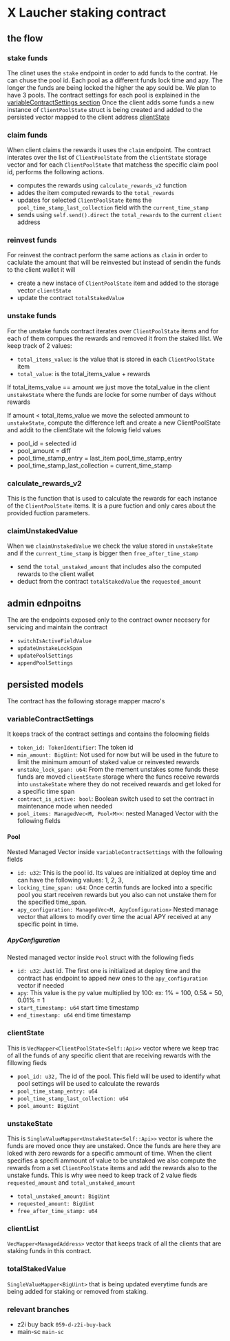# X Laucher staking contract

## the flow

### stake funds

The clinet uses the `stake` endpoint in order to add funds to the contrat. He can chuse the pool id. Each pool as a
different funds lock time and apy. The longer the funds are being locked the higher the apy sould be. We plan to have 3
pools.
The contract settings for each pool is explained in the [variableContractSettings section](#variableContractSettings)
Once the client adds some funds a new instance of `ClientPoolState` struct is being created and added to the persisted
vector mapped to the client address [clientState](#clientState)

### claim funds

When client claims the rewards it uses the `claim` endpoint. The contract interates over the list of `ClientPoolState`
from the `clientState` storage vector and for each `ClientPoolState` that matchess the specific claim pool id, performs
the following actions.

- computes the rewards using `calculate_rewards_v2` function
- addes the item computed rewards to the `total_rewards`
- updates for selected `ClientPoolState` items the  `pool_time_stamp_last_collection` field with
  the `current_time_stamp`
- sends using `self.send().direct` the `total_rewards` to the current `client` address

### reinvest funds

For reinvest the contract perform the same actions as `claim` in order to caclulate the amount that will be reinvested
but instead of sendin the funds to the client wallet it will

- create a new instace of `ClientPoolState` item and added to the storage vector `clientState`
- update the contract `totalStakedValue`

### unstake funds

For the unstake funds contract iterates over `ClientPoolState` items and for each of them compues the rewards and
removed it from the staked lilst.
We keep track of 2 values:

- `total_items_value`: is the value that is stored in each `ClientPoolState` item
- `total_value`: is the total_items_value + rewards

If total_items_value == amount we just move the total_value in the client `unstakeState` where the funds are locke for
some number of days without rewards

If amount < total_items_value we move the selected ammount to `unstakeState`, compute the difference left and create a
new ClientPoolState and addit to the clientState wit the folowig field values

- pool_id = selected id
- pool_amount = diff
- pool_time_stamp_entry = last_item.pool_time_stamp_entry
- pool_time_stamp_last_collection = current_time_stamp

### calculate_rewards_v2
This is the function that is used to calculate the rewards for each instance of the `ClientPoolState` items. It is a pure fuction and only cares about the provided fuction parameters. 

### claimUnstakedValue

When we `claimUnstakedValue` we check the value stored in `unstakeState` and if the `current_time_stamp` is bigger
then `free_after_time_stamp`

- send the `total_unstaked_amount` that includes also the computed rewards to the client wallet
- deduct from the contract `totalStakedValue` the `requested_amount`

## admin ednpoitns

The are the endpoints exposed only to the contract owner necesery for servicing and maintain the contract

- `switchIsActiveFieldValue`
- `updateUnstakeLockSpan`
- `updatePoolSettings`
- `appendPoolSettings`

## persisted models

The contract has the following storage mapper macro's

### variableContractSettings

It keeps track of the contract settings and contains the foloowing fields

- `token_id: TokenIdentifier`: The token id
- `min_amount: BigUint`: Not used for now but will be used in the future to limit the minimum amount of staked value or
  reinvested rewards
- `unstake_lock_span: u64`: From the mement unstakes some funds these funds are moved `clientState` storage where the
  funcs receive rewards into `unstakeState` where they do not received rewards and get loked for a specific time span
- `contract_is_active: bool`: Boolean switch used to set the contract in maintenance mode when needed
- `pool_items: ManagedVec<M, Pool<M>>`: nested Managed Vector with the following fields

#### Pool

Nested Managed Vector inside `variableContractSettings` with the following fields

- `id: u32`: This is the pool id. Its values are initialized at deploy time and can have the following values: 1, 2, 3,
- `locking_time_span: u64`: Once certin funds are locked into a specific pool you start receiven rewards but you also
  can not unstake them for the specified time_span.
- `apy_configuration: ManagedVec<M, ApyConfiguration>` Nested manage vector that allows to modify over time the acual
  APY received at any specific point in time.

##### ApyConfiguration

Nested managed vector inside `Pool` struct with the following fieds

- `id: u32`: Just id. The first one is initialized at deploy time and the contract has endpoint to apped new ones to
  the `apy_configuration` vector if needed
- `apy`: This value is the py value multiplied by 100: ex: 1% = 100, 0.5& = 50, 0.01% = 1
- `start_timestamp: u64` start time timestamp
- `end_timestamp: u64` end time timestamp

### clientState

This is `VecMapper<ClientPoolState<Self::Api>>` vector where we keep trac of all the funds of any specific client that
are receiving rewards with the fillowing fieds

- `pool_id: u32,` The id of the pool. This field will be used to identify what pool settings will be used to calculate
  the rewards
- `pool_time_stamp_entry: u64`
- `pool_time_stamp_last_collection: u64`
- `pool_amount: BigUint`

### unstakeState

This is  `SingleValueMapper<UnstakeState<Self::Api>>` vector is where the funds are moved once they are unstaked. Once
the funds are here they are loked with zero rewards for a specific ammount of time. When the client specifies a specifi
ammount of value to be unstaked we also compute the rewards from a set `ClientPoolState` items and add the rewards also
to the unstake funds. This is why wee need to keep track of 2 value fieds `requested_amount` and `total_unstaked_amount`

- `total_unstaked_amount: BigUint`
- `requested_amount: BigUint`
- `free_after_time_stamp: u64`

### clientList

`VecMapper<ManagedAddress>` vector that keeps track of all the clients that are staking funds in this contract.

### totalStakedValue

`SingleValueMapper<BigUint>` that is being updated everytime funds are being added for staking or removed from staking.

### relevant branches

- z2i buy back `059-d-z2i-buy-back`
- main-sc `main-sc`






